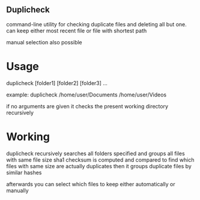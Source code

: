 ## Duplicheck

command-line utility for checking duplicate files and deleting all but one.
can keep either most recent file or file with shortest path

manual selection also possible

# Usage

duplicheck [folder1] [folder2] [folder3] ...

example:
duplicheck /home/user/Documents /home/user/Videos

if no arguments are given it checks the present working directory recursively

# Working

duplicheck recursively searches all folders specified and groups all files with same file size
sha1 checksum is computed and compared to find which files with same size are actually duplicates
then it groups duplicate files by similar hashes

afterwards you can select which files to keep either automatically or manually
